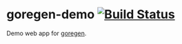 # goregen-demo [![Build Status](https://travis-ci.org/zach-klippenstein/goregen-demo.svg?branch=master)](https://travis-ci.org/zach-klippenstein/goregen-demo)
Demo web app for [goregen](https://github.com/zach-klippenstein/goregen).
